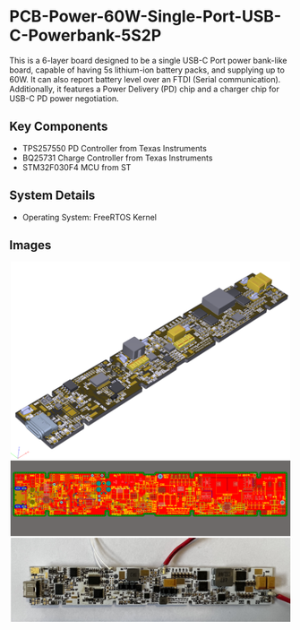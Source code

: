 # PCB-Power-60W-Single-Port-USB-C-Powerbank-5S2P

This is a 6-layer board designed to be a single USB-C Port power bank-like board, capable of having 5s lithium-ion battery packs, and supplying up to 60W. It can also report battery level over an FTDI (Serial communication). Additionally, it features a Power Delivery (PD) chip and a charger chip for USB-C PD power negotiation.

## Key Components
- TPS257550 PD Controller from Texas Instruments
- BQ25731 Charge Controller from Texas Instruments
- STM32F030F4 MCU from ST

## System Details
- Operating System: FreeRTOS Kernel

## Images

<div align="center">
    <img src="images/3d.png" width="500" alt="Image 1">
</div>

<div align="center">
    <img src="images/2D.png" width="500" alt="Image 2">
</div>

<div align="center">
    <img src="images/image.jpeg" width="500" alt="Image 3">
</div>
